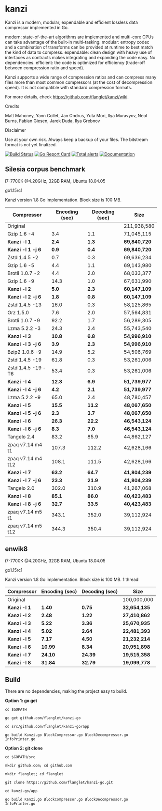 kanzi
=====


Kanzi is a modern, modular, expendable and efficient lossless data compressor implemented in Go.

modern: state-of-the-art algorithms are implemented and multi-core CPUs can take advantage of the built-in multi-tasking.
modular: entropy codec and a combination of transforms can be provided at runtime to best match the kind of data to compress.
expendable: clean design with heavy use of interfaces as contracts makes integrating and expanding the code easy. No dependencies.
efficient: the code is optimized for efficiency (trade-off between compression ratio and speed).

Kanzi supports a wide range of compression ratios and can compress many files more than most common compressors (at the cost of decompression speed).
It is not compatible with standard compression formats.


For more details, check https://github.com/flanglet/kanzi/wiki.

Credits

Matt Mahoney,
Yann Collet,
Jan Ondrus,
Yuta Mori,
Ilya Muravyov,
Neal Burns,
Fabian Giesen,
Jarek Duda,
Ilya Grebnov

Disclaimer

Use at your own risk. Always keep a backup of your files. The bitstream format is not yet finalized.


[![Build Status](https://travis-ci.org/flanglet/kanzi-go.svg?branch=master)](https://travis-ci.org/flanglet/kanzi-go)
[![Go Report Card](https://goreportcard.com/badge/github.com/flanglet/kanzi-go)](https://goreportcard.com/badge/github.com/flanglet/kanzi-go)
[![Total alerts](https://img.shields.io/lgtm/alerts/g/flanglet/kanzi-go.svg?logo=lgtm&logoWidth=18)](https://lgtm.com/projects/g/flanglet/kanzi-go/alerts/)
[![Documentation](https://godoc.org/github.com/flanglet/kanzi-go?status.svg)](http://godoc.org/github.com/flanglet/kanzi-go)


Silesia corpus benchmark
-------------------------

i7-7700K @4.20GHz, 32GB RAM, Ubuntu 18.04.05

go1.15rc1

Kanzi version 1.8 Go implementation. Block size is 100 MB. 


|        Compressor           | Encoding (sec)  | Decoding (sec)  |    Size          |
|-----------------------------|-----------------|-----------------|------------------|
|Original     	              |                 |                 |   211,938,580    |	
|Gzip 1.6	-4                  |        3.4      |       1.1       |    71,045,115    |        
|**Kanzi -l 1**               |  	   **2.4** 	  |     **1.3**     |  **69,840,720**  |
|**Kanzi -l 1 -j 6**          |  	   **0.9** 	  |     **0.4**     |  **69,840,720**  |
|Zstd 1.4.5 -2                |	       0.7      |       0.3       |    69,636,234    |
|Gzip 1.6	-5                  |        4.4      |       1.1       |    69,143,980    |        
|Brotli 1.0.7 -2              |        4.4      |       2.0       |    68,033,377    |
|Gzip 1.6	-9                  |       14.3      |       1.0       |    67,631,990    |        
|**Kanzi -l 2**               |	     **5.0**	  |     **2.3**     |  **60,147,109**  |
|**Kanzi -l 2 -j 6**          |	     **1.8**	  |     **0.8**     |  **60,147,109**  |
|Zstd 1.4.5 -13               |	      16.0      |       0.3       |    58,125,865    |
|Orz 1.5.0                    |	       7.6      |       2.0       |    57,564,831    |
|Brotli 1.0.7 -9              |       92.2      |       1.7       |    56,289,305    |
|Lzma 5.2.2 -3	              |       24.3	    |       2.4       |    55,743,540    |
|**Kanzi -l 3**               |	    **10.8**	  |     **6.8**     |  **54,996,910**  |
|**Kanzi -l 3 -j 6**          |	     **3.9**	  |     **2.3**     |  **54,996,910**  |
|Bzip2 1.0.6 -9	              |       14.9      |       5.2       |    54,506,769	   |
|Zstd 1.4.5 -19	              |       61.8      |       0.3       |    53,261,006    |
|Zstd 1.4.5 -19	-T6           |       53.4      |       0.3       |    53,261,006    |
|**Kanzi -l 4**               |	    **12.3**	  |     **6.9**     |  **51,739,977**  |
|**Kanzi -l 4 -j 6**          |      **4.2**    |     **2.1**     |  **51,739,977**  |
|Lzma 5.2.2 -9                |       65.0	    |       2.4       |    48,780,457    |
|**Kanzi -l 5**	              |     **15.5**    |    **11.2**     |  **48,067,650**  |
|**Kanzi -l 5 -j 6**          |      **2.3**    |     **3.7**     |  **48,067,650**  |
|**Kanzi -l 6**               |     **26.3**	  |    **22.2**     |  **46,543,124**  |
|**Kanzi -l 6 -j 6**          |      **8.3**	  |     **7.0**     |  **46,543,124**  |
|Tangelo 2.4	                |       83.2      |      85.9       |    44,862,127    |
|zpaq v7.14 m4 t1             |      107.3	    |     112.2       |    42,628,166    |
|zpaq v7.14 m4 t12            |      108.1	    |     111.5       |    42,628,166    |
|**Kanzi -l 7**               |     **63.2**	  |    **64.7**     |  **41,804,239**  |
|**Kanzi -l 7 -j 6**          |     **23.3**	  |    **21.9**     |  **41,804,239**  |
|Tangelo 2.0	                |      302.0    	|     310.9       |    41,267,068    |
|**Kanzi -l 8**               |     **85.1**	  |    **86.0**     |  **40,423,483**  |
|**Kanzi -l 8 -j 6**          |     **32.7**	  |    **33.5**     |  **40,423,483**  |
|zpaq v7.14 m5 t1             |	     343.1	    |     352.0       |    39,112,924    |
|zpaq v7.14 m5 t12            |	     344.3	    |     350.4       |    39,112,924    |


enwik8
-------

i7-7700K @4.20GHz, 32GB RAM, Ubuntu 18.04.05

go1.15rc1

Kanzi version 1.8 Go implementation. Block size is 100 MB. 1 thread


|        Compressor           | Encoding (sec)  | Decoding (sec)  |    Size          |
|-----------------------------|-----------------|-----------------|------------------|
|Original     	              |                 |                 |   100,000,000    |	
|**Kanzi -l 1**               |  	  **1.40** 	  |    **0.75**     |  **32,654,135**  |
|**Kanzi -l 2**               |     **2.48**    |    **1.22**     |  **27,410,862**  |        
|**Kanzi -l 3**               |	    **5.22**    |    **3.36**     |  **25,670,935**  |
|**Kanzi -l 4**               |	    **5.02**	  |    **2.64**     |  **22,481,393**  |
|**Kanzi -l 5**               |	    **7.17**	  |    **4.50**     |  **21,232,214**  |
|**Kanzi -l 6**               |	   **10.99**	  |    **8.34**     |  **20,951,898**  |
|**Kanzi -l 7**               |	   **24.10**	  |   **24.39**     |  **19,515,358**  |
|**Kanzi -l 8**               |	   **31.84**	  |   **32.79**     |  **19,099,778**  |


Build
-----

There are no dependencies, making the project easy to build.

**Option 1: go get** 

~~~
cd $GOPATH

go get github.com/flanglet/kanzi-go

cd src/github.com/flanglet/kanzi-go/app

go build Kanzi.go BlockCompressor.go BlockDecompressor.go InfoPrinter.go
~~~



**Option 2: git clone** 

~~~
cd $GOPATH/src

mkdir github.com; cd github.com

mkdir flanglet; cd flanglet

git clone https://github.com/flanglet/kanzi-go.git

cd kanzi-go/app

go build Kanzi.go BlockCompressor.go BlockDecompressor.go InfoPrinter.go
~~~
